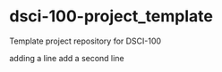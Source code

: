 # dsci-100-project_template
Template project repository for DSCI-100

adding a line
add a second line
